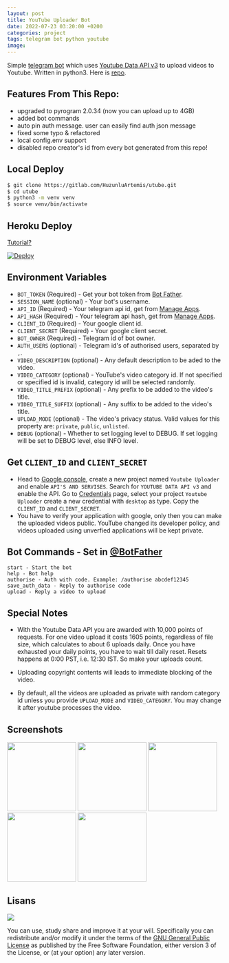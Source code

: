 ```yaml
---
layout: post
title: YouTube Uploader Bot
date: 2022-07-23 03:20:00 +0200
categories: project
tags: telegram bot python youtube
image: 
---
```


Simple [telegram bot](https://core.telegram.org/bots "Telegram Bots") which uses [Youtube Data API v3](https://developers.google.com/youtube/v3/ "Youtube Data API v3") to upload videos to Youtube. Written in python3. Here is [repo](https://github.com/HuzunluArtemis/utube).

## Features From This Repo:

- upgraded to pyrogram 2.0.34 (now you can upload up to 4GB)
- added bot commands
- auto pin auth message. user can easily find auth json message
- fixed some typo & refactored
- local config.env support
- disabled repo creator's id from every bot generated from this repo!

## Local Deploy

```bash
$ git clone https://gitlab.com/HuzunluArtemis/utube.git
$ cd utube
$ python3 -m venv venv
$ source venv/bin/activate
```

## Heroku Deploy

[Tutorial?](http://www.youtube.com/watch?v=LSs8b5dMWIA)

[![Deploy](https://www.herokucdn.com/deploy/button.svg)](https://heroku.com/deploy)

## Environment Variables

- `BOT_TOKEN` (Required) - Get your bot token from [Bot Father](https://tx.me/BotFather "Bot Father").
- `SESSION_NAME` (optional) - Your bot's username.
- `API_ID` (Required) - Your telegram api id, get from [Manage Apps](https://my.telegram.org).
- `API_HASH` (Required) - Your telegram api hash, get from [Manage Apps](https://my.telegram.org).
- `CLIENT_ID` (Required) - Your google client id.
- `CLIENT_SECRET` (Required) - Your google client secret.
- `BOT_OWNER` (Required) - Telegram id of bot owner.
- `AUTH_USERS` (optional) - Telegram id's of authorised users, separated by `,`.
- `VIDEO_DESCRIPTION` (optional) - Any default description to be aded to the video.
- `VIDEO_CATEGORY` (optional) - YouTube's video category id. If not specified or specified id is invalid, category id will be selected randomly.
- `VIDEO_TITLE_PREFIX` (optional) - Any prefix to be added to the video's title.
- `VIDEO_TITLE_SUFFIX` (optional) - Any suffix to be added to the video's title.
- `UPLOAD_MODE` (optional) - The video's privacy status. Valid values for this property are: `private`, `public`, `unlisted`.
- `DEBUG` (optional) - Whether to set logging level to DEBUG. If set logging will be set to DEBUG level, else INFO level.

## Get `CLIENT_ID` and `CLIENT_SECRET`

- Head to [Google console](https://console.developers.google.com "Google console"), create a new project named `Youtube Uploader` and enable `API'S AND SERVISES`. Search for `YOUTUBE DATA API v3` and enable the API. Go to [Credentials](https://console.developers.google.com/apis/credentials "Credentials") page, select your project `Youtube Uploader` create a new credential with `desktop` as type. Copy the `CLIENT_ID` and `CLIENT_SECRET`.
- You have to verify your application with google, only then you can make the uploaded videos public. YouTube changed its developer policy, and videos uploaded using unverfied applications will be kept private.

## Bot Commands - Set in [@BotFather](https://t.me/BotFather)

```
start - Start the bot
help - Bot help
authorise - Auth with code. Example: /authorise abcdef12345
save_auth_data - Reply to authorise code
upload - Reply a video to upload
```

## Special Notes

- With the Youtube Data API you are awarded with 10,000 points of requests. For one video upload it costs 1605 points, regardless of file size, which calculates to about 6 uploads daily. Once you have exhausted your daily points, you have to wait till daily reset. Resets happens at 0:00 PST, i.e. 12:30 IST. So make your uploads count.

- Uploading copyright contents will leads to immediate blocking of the video.

- By default, all the videos are uploaded as private with random category id unless you provide `UPLOAD_MODE` and `VIDEO_CATEGORY`. You may change it after youtube processes the video.

## Screenshots

[<img src="https://github.com/HuzunluArtemis/utube/raw/master//ss/overview.jpg" width=160>](https://github.com/HuzunluArtemis/utube/raw/master//ss/overview.jpg)
[<img src="https://github.com/HuzunluArtemis/utube/raw/master//ss/bot-start.jpg" width=160>](https://github.com/HuzunluArtemis/utube/raw/master//ss/bot-start.jpg)
[<img src="https://github.com/HuzunluArtemis/utube/raw/master//ss/bot-help.jpg" width=160>](https://github.com/HuzunluArtemis/utube/raw/master//ss/bot-help.jpg)
[<img src="https://github.com/HuzunluArtemis/utube/raw/master//ss/bot-authorise.jpg" width=160>](https://github.com/HuzunluArtemis/utube/raw/master//ss/bot-authorise.jpg)
[<img src="https://github.com/HuzunluArtemis/utube/raw/master//ss/bot-upload.jpg" width=160>](https://github.com/HuzunluArtemis/utube/raw/master//ss/bot-upload.jpg)

## Lisans

![](https://www.gnu.org/graphics/gplv3-127x51.png)

You can use, study share and improve it at your will. Specifically you can redistribute and/or modify it under the terms of the [GNU General Public License](https://www.gnu.org/licenses/gpl-3.0.html) as published by the Free Software Foundation, either version 3 of the License, or (at your option) any later version.
